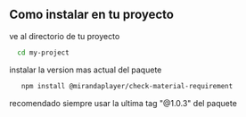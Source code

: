 
## Como instalar en tu proyecto

ve al directorio de tu proyecto

```bash
  cd my-project
```

instalar la version mas actual del paquete

```bash
   npm install @mirandaplayer/check-material-requirement
```

recomendado siempre usar la ultima tag "@1.0.3" del paquete